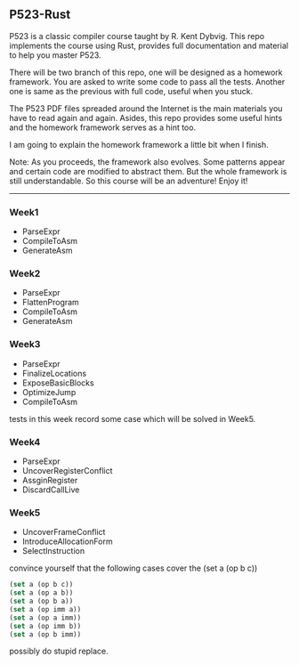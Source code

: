 ## P523-Rust


P523 is a classic compiler course taught by R. Kent Dybvig. This repo implements the course using Rust, provides full documentation and material to help you master P523.

There will be two branch of this repo, one will be designed as a homework framework. You are asked to write some code to pass all the tests. Another one is same as the previous with full code, useful when you stuck.

The P523 PDF files spreaded around the Internet is the main materials you have to read again and again. Asides, this repo provides some useful hints and the homework framework serves as a hint too.

I am going to explain the homework framework a little bit when I finish.


Note: As you proceeds, the framework also evolves. Some patterns appear and certain code are modified to abstract them. But the whole framework is still  understandable. So this course will be an adventure! Enjoy it!

----------------------------------------------------

### Week1

+ ParseExpr
+ CompileToAsm
+ GenerateAsm


### Week2

+ ParseExpr
+ FlattenProgram
+ CompileToAsm
+ GenerateAsm

### Week3

+ ParseExpr
+ FinalizeLocations
+ ExposeBasicBlocks
+ OptimizeJump
+ CompileToAsm

tests in this week record some case which will be solved in Week5.

### Week4

+ ParseExpr
+ UncoverRegisterConflict
+ AssginRegister
+ DiscardCallLive


### Week5

+ UncoverFrameConflict
+ IntroduceAllocationForm
+ SelectInstruction

convince yourself that the following cases cover the (set a (op b c))
```lisp
(set a (op b c))
(set a (op a b))
(set a (op b a))
(set a (op imm a))
(set a (op a imm))
(set a (op imm b))
(set a (op b imm))
```

possibly do stupid replace.